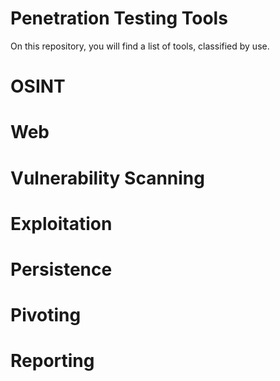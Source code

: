 # Penetration Testing Tools

On this repository, you will find a list of tools, classified by use. 

# OSINT
# Web
# Vulnerability Scanning
# Exploitation
# Persistence
# Pivoting
# Reporting
